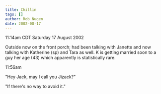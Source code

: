 ```yaml
---
title: Chillin
tags: []
author: Rob Nugen
date: 2002-08-17
---
```


<p class=date>11:14am CDT Saturday 17 August 2002</p>

<p>Outside now on the front porch; had been talking with Janette and
now talking with Katherine (sp) and Tara as well.  K is getting
married soon to a guy her age (43) which apparently is statistically
rare.</p>

<p class=date>11:56am</p>

<p>"Hey Jack, may I call you Jizack?"</p>

<p>"If there's no way to avoid it."</p>
